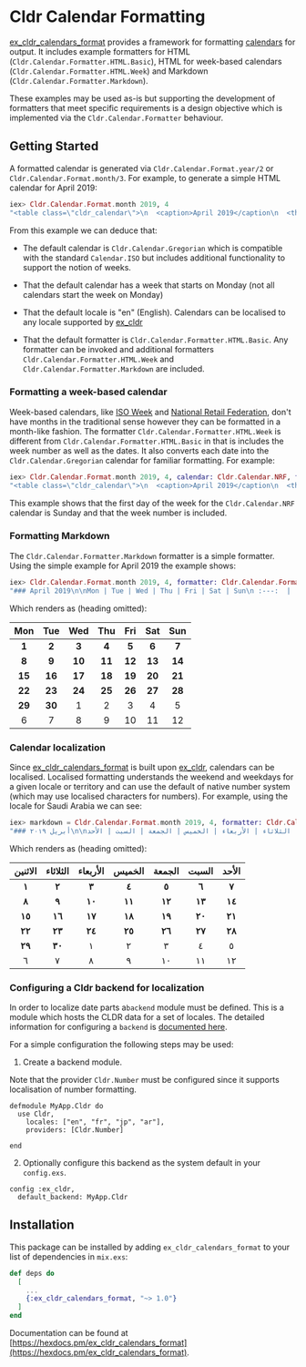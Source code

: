 # Cldr Calendar Formatting

[ex_cldr_calendars_format](https://hex.pm/packages/cldr_calendars_format) provides a framework for formatting [calendars](https://hex.pm/packages/cldr_calendars) for output.  It includes example formatters for HTML (`Cldr.Calendar.Formatter.HTML.Basic`), HTML for week-based calendars (`Cldr.Calendar.Formatter.HTML.Week`) and Markdown (`Cldr.Calendar.Formatter.Markdown`).

These examples may be used as-is but supporting the development of formatters that meet specific requirements is a design objective which is implemented via the `Cldr.Calendar.Formatter` behaviour.

## Getting Started

A formatted calendar is generated via `Cldr.Calendar.Format.year/2` or `Cldr.Calendar.Format.month/3`.  For example, to generate a simple HTML calendar for April 2019:

```elixir
iex> Cldr.Calendar.Format.month 2019, 4
"<table class=\"cldr_calendar\">\n  <caption>April 2019</caption\n  <th>\n    <td class=\"day_name, weekday\">Mon</td>\n    <td class=\"day_name, weekday\">Tue</td>\n    <td class=\"day_name, weekday\">Wed</td>\n...."
```

From this example we can deduce that:

* The default calendar is `Cldr.Calendar.Gregorian` which is compatible with the standard `Calendar.ISO` but includes additional functionality to support the notion of weeks.

* That the default calendar has a week that starts on Monday (not all calendars start the week on Monday)

* That the default locale is "en" (English).  Calendars can be localised to any locale supported by [ex_cldr](https://hex.pm/packages/ex_cldr)

* That the default formatter is `Cldr.Calendar.Formatter.HTML.Basic`. Any formatter can be invoked and additional formatters `Cldr.Calendar.Formatter.HTML.Week` and `Cldr.Calendar.Formatter.Markdown` are included.

### Formatting a week-based calendar

Week-based calendars, like [ISO Week]() and [National Retail Federation](), don't have months in the traditional sense however they can be formatted in a month-like fashion.  The formatter `Cldr.Calendar.Formatter.HTML.Week` is different from `Cldr.Calendar.Formatter.HTML.Basic` in that is includes the week number as well as the dates.  It also converts each date into the `Cldr.Calendar.Gregorian` calendar for familiar formatting.  For example:

```elixir
iex> Cldr.Calendar.Format.month 2019, 4, calendar: Cldr.Calendar.NRF, formatter: Cldr.Calendar.Formatter.HTML.Week
"<table class=\"cldr_calendar\">\n  <caption>April 2019</caption\n  <th>\n    <td> </td>\n    <td class=\"day_name, weekend\">Sun</td>\n    <td class=\"day_name, weekday\">Mon</td>\n    <td class=\"day_name, weekday\">Tue</td>\n    <td class=\"day_name, weekday\">Wed</td>\n    <td class=\"day_name, weekday\">Thu</td>\n    <td class=\"day_name, weekday\">Fri</td>\n    <td class=\"day_name, weekend\">Sat</td>\n\n  </th>\n  <tr>\n    <td class=\"week\">W14</td>\n ... "
```

This example shows that the first day of the week for the `Cldr.Calendar.NRF` calendar is Sunday and that the week number is included.

### Formatting Markdown

The `Cldr.Calendar.Formatter.Markdown` formatter is a simple formatter.  Using the simple example for April 2019 the example shows:
```elixir
iex> Cldr.Calendar.Format.month 2019, 4, formatter: Cldr.Calendar.Formatter.Markdown
"### April 2019\n\nMon | Tue | Wed | Thu | Fri | Sat | Sun\n :---:  |  :---:  |  :---:  |  :---:  |  :---:  |  :---:  |  :---: \n**1** | **2** | **3** | **4** | **5** | **6** | **7**\n**8** | **9** | **10** | **11** | **12** | **13** | **14**\n**15** | **16** | **17** | **18** | **19** | **20** | **21**\n**22** | **23** | **24** | **25** | **26** | **27** | **28**\n**29** | **30** | 1 | 2 | 3 | 4 | 5\n6 | 7 | 8 | 9 | 10 | 11 | 12\n"
```
Which renders as (heading omitted):

Mon | Tue | Wed | Thu | Fri | Sat | Sun
 :---:  |  :---:  |  :---:  |  :---:  |  :---:  |  :---:  |  :---:
**1** | **2** | **3** | **4** | **5** | **6** | **7**
**8** | **9** | **10** | **11** | **12** | **13** | **14**
**15** | **16** | **17** | **18** | **19** | **20** | **21**
**22** | **23** | **24** | **25** | **26** | **27** | **28**
**29** | **30** | 1 | 2 | 3 | 4 | 5
6 | 7 | 8 | 9 | 10 | 11 | 12

### Calendar localization

Since [ex_cldr_calendars_format](https://hex.pm/packages/ex_cldr_calendars_format) is built upon [ex_cldr](https://hex.pm/packages/ex_cldr), calendars can be localised.  Localised formatting understands the weekend and weekdays for a given locale or territory and can use the default of native number system (which may use localised characters for numbers).  For example, using the locale for Saudi Arabia we can see:

```elixir
iex> markdown = Cldr.Calendar.Format.month 2019, 4, formatter: Cldr.Calendar.Formatter.Markdown, locale: "ar-SA"
"### أبريل ٢٠١٩\n\nالاثنين | الثلاثاء | الأربعاء | الخميس | الجمعة | السبت | الأحد\n :---:  |  :---:  |  :---:  |  :---:  |  :---:  |  :---:  |  :---: \n**١** | **٢** | **٣** | **٤** | **٥** | **٦** | **٧**\n**٨** | **٩** | **١٠** | **١١** | **١٢** | **١٣** | **١٤**\n**١٥** | **١٦** | **١٧** | **١٨** | **١٩** | **٢٠** | **٢١**\n**٢٢** | **٢٣** | **٢٤** | **٢٥** | **٢٦** | **٢٧** | **٢٨**\n**٢٩** | **٣٠** | ١ | ٢ | ٣ | ٤ | ٥\n٦ | ٧ | ٨ | ٩ | ١٠ | ١١ | ١٢\n"
```
Which renders as (heading omitted):

الاثنين | الثلاثاء | الأربعاء | الخميس | الجمعة | السبت | الأحد
 :---:  |  :---:  |  :---:  |  :---:  |  :---:  |  :---:  |  :---:
**١** | **٢** | **٣** | **٤** | **٥** | **٦** | **٧**
**٨** | **٩** | **١٠** | **١١** | **١٢** | **١٣** | **١٤**
**١٥** | **١٦** | **١٧** | **١٨** | **١٩** | **٢٠** | **٢١**
**٢٢** | **٢٣** | **٢٤** | **٢٥** | **٢٦** | **٢٧** | **٢٨**
**٢٩** | **٣٠** | ١ | ٢ | ٣ | ٤ | ٥
٦ | ٧ | ٨ | ٩ | ١٠ | ١١ | ١٢

### Configuring a Cldr backend for localization

In order to localize date parts a`backend` module must be defined. This
is a module which hosts the CLDR data for a set of locales. The detailed
information for configuring a `backend` is [documented here](https://hexdocs.pm/ex_cldr/readme.html#configuration).

For a simple configuration the following steps may be used:

1. Create a backend module.

Note that the provider `Cldr.Number` must be configured since it supports localisation of number formatting.

```
defmodule MyApp.Cldr do
  use Cldr,
    locales: ["en", "fr", "jp", "ar"],
    providers: [Cldr.Number]

end
```

2. Optionally configure this backend as the system default in your `config.exs`.
```
config :ex_cldr,
  default_backend: MyApp.Cldr
```

## Installation

This package can be installed by adding `ex_cldr_calendars_format` to your list of dependencies in `mix.exs`:

```elixir
def deps do
  [
    ...
    {:ex_cldr_calendars_format, "~> 1.0"}
  ]
end
```

Documentation can be found at [https://hexdocs.pm/ex_cldr_calendars_format](https://hexdocs.pm/ex_cldr_calendars_format).

